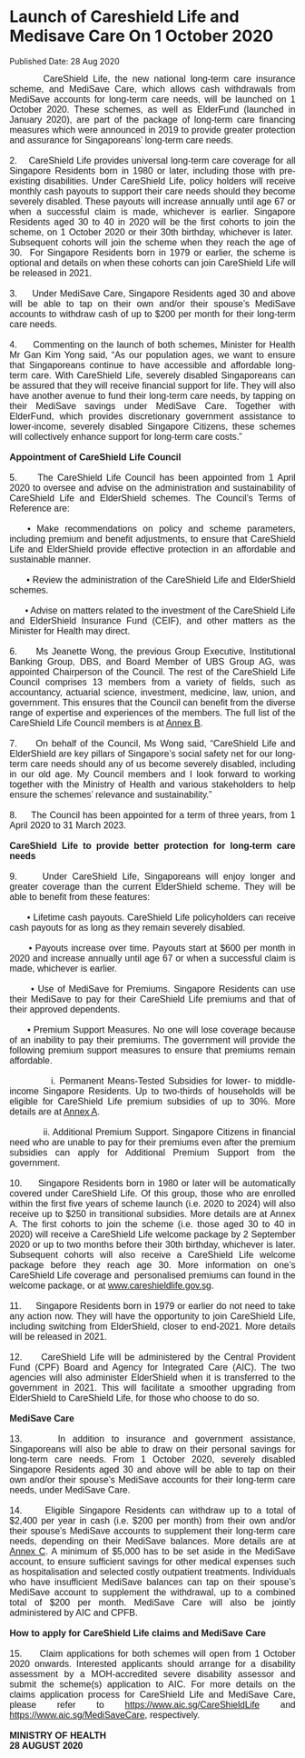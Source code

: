 <html>
    <meta http-equiv="Content-Type" content="text/html; charset=utf-8"/>
    <meta charset="utf-8"/>
    <title>Launch of Careshield Life and Medisave Care On 1 October 2020</title>
    <body><h1>Launch of Careshield Life and Medisave Care On 1 October 2020</h1>
    <p>Published Date: 28 Aug 2020</p> <p style="text-align: justify;"><span style="font-family: Arial; font-size: 16px;">&nbsp; &nbsp; &nbsp; &nbsp;CareShield Life, the new national long-term care insurance scheme, and MediSave Care, which allows cash withdrawals from MediSave accounts for long-term care needs, will be launched on 1 October 2020. These schemes, as well as ElderFund (launched in January 2020), are part of the package of long-term care financing measures which were announced in 2019 to provide greater protection and assurance for Singaporeans’ long-term care needs.<br><br>2.&nbsp; &nbsp; CareShield Life provides universal long-term care coverage for all Singapore Residents born in 1980 or later, including those with pre-existing disabilities. Under CareShield Life, policy holders will receive monthly cash payouts to support their care needs should they become severely disabled. These payouts will increase annually until age 67 or when a successful claim is made, whichever is earlier. Singapore Residents aged 30 to 40 in 2020 will be the first cohorts to join the scheme, on 1 October 2020 or their 30th birthday, whichever is later.&nbsp; Subsequent cohorts will join the scheme when they reach the age of 30.&nbsp; For Singapore Residents born in 1979 or earlier, the scheme is optional and details on when these cohorts can join CareShield Life will be released in 2021.&nbsp;<br><br>3.&nbsp; &nbsp; &nbsp;Under MediSave Care, Singapore Residents aged 30 and above will be able to tap on their own and/or their spouse’s MediSave accounts to withdraw cash of up to $200 per month for their long-term care needs.<br><br>4.&nbsp; &nbsp; &nbsp;Commenting on the launch of both schemes, Minister for Health Mr Gan Kim Yong said, “As our population ages, we want to ensure that Singaporeans continue to have accessible and affordable long-term care. With CareShield Life, severely disabled Singaporeans can be assured that they will receive financial support for life. They will also have another avenue to fund their long-term care needs, by tapping on their MediSave savings under MediSave Care. Together with ElderFund, which provides discretionary government assistance to lower-income, severely disabled Singapore Citizens, these schemes will collectively enhance support for long-term care costs.”<br><br><strong>Appointment of CareShield Life Council</strong><br><br>5.&nbsp; &nbsp; &nbsp;The CareShield Life Council has been appointed from 1 April 2020 to oversee and advise on the administration and sustainability of CareShield Life and ElderShield schemes. The Council’s Terms of Reference are:<br><br>&nbsp; &nbsp;• Make recommendations on policy and scheme parameters, including premium and benefit adjustments, to ensure that CareShield Life and ElderShield provide effective protection in an affordable and sustainable manner.<br><br>&nbsp; &nbsp; &nbsp; • Review the administration of the CareShield Life and ElderShield schemes.<br><br>&nbsp; &nbsp; &nbsp; • Advise on matters related to the investment of the CareShield Life and ElderShield Insurance Fund (CEIF), and other matters as the Minister for Health may direct.<br><br>6.&nbsp; &nbsp; &nbsp;Ms Jeanette Wong, the previous Group Executive, Institutional Banking Group, DBS, and Board Member of UBS Group AG, was appointed Chairperson of the Council. The rest of the CareShield Life Council comprises 13 members from a variety of fields, such as accountancy, actuarial science, investment, medicine, law, union, and government. This ensures that the Council can benefit from the diverse range of expertise and experiences of the members. The full list of the CareShield Life Council members is at <a href="/docs/librariesprovider5/default-document-library/annex-ba3a2b86dfc204443b10c004fd4212526.pdf?sfvrsn=7f9a1ef8_0" title="Annex B">Annex B</a>.<br><br>7.&nbsp; &nbsp; &nbsp;On behalf of the Council, Ms Wong said, “CareShield Life and ElderShield are key pillars of Singapore’s social safety net for our long-term care needs should any of us become severely disabled, including in our old age. My Council members and I look forward to working together with the Ministry of Health and various stakeholders to help ensure the schemes’ relevance and sustainability.”<br><br>8.&nbsp; &nbsp; &nbsp;The Council has been appointed for a term of three years, from 1 April 2020 to 31 March 2023.<br><br><strong>CareShield Life to provide better protection for long-term care needs</strong><br><br>9.&nbsp; &nbsp; &nbsp;Under CareShield Life, Singaporeans will enjoy longer and greater coverage than the current ElderShield scheme. They will be able to benefit from these features:<br><br>&nbsp; &nbsp; &nbsp; • Lifetime cash payouts. CareShield Life policyholders can receive cash payouts for as long as they remain severely disabled.&nbsp;&nbsp;<br><br>&nbsp; &nbsp; &nbsp; • Payouts increase over time. Payouts start at $600 per month in 2020 and increase annually until age 67 or when a successful claim is made, whichever is earlier.<br><br>&nbsp; &nbsp; &nbsp; • Use of MediSave for Premiums. Singapore Residents can use their MediSave to pay for their CareShield Life premiums and that of their approved dependents.&nbsp;<br><br>&nbsp; &nbsp; &nbsp; • Premium Support Measures. No one will lose coverage because of an inability to pay their premiums. The government will provide the following premium support measures to ensure that premiums remain affordable.&nbsp;<br><br>&nbsp; &nbsp; &nbsp; &nbsp; &nbsp; &nbsp;i. Permanent Means-Tested Subsidies for lower- to middle-income Singapore Residents. Up to two-thirds of households will be eligible for CareShield Life premium subsidies of up to 30%. More details are at <a href="/docs/librariesprovider5/default-document-library/annex-aa92c2d11278947e1845bd95cdc3e1493.pdf?sfvrsn=da4b5b9d_0" title="Annex A">Annex A</a>.<br><br>&nbsp; &nbsp; &nbsp; &nbsp; &nbsp; &nbsp;ii. Additional Premium Support. Singapore Citizens in financial need who are unable to pay for their premiums even after the premium subsidies can apply for Additional Premium Support from the government.<br><br>10.&nbsp; &nbsp; &nbsp;Singapore Residents born in 1980 or later will be automatically covered under CareShield Life. Of this group, those who are enrolled within the first five years of scheme launch (i.e. 2020 to 2024) will also receive up to $250 in transitional subsidies. More details are at Annex A. The first cohorts to join the scheme (i.e. those aged 30 to 40 in 2020) will receive a CareShield Life welcome package by 2 September 2020 or up to two months before their 30th birthday, whichever is later. Subsequent cohorts will also receive a CareShield Life welcome package before they reach age 30. More information on one’s CareShield Life coverage and&nbsp; personalised premiums can found in the welcome package, or at <a href="http://www.careshieldlife.gov.sg" title="" class="" target="">www.careshieldlife.gov.sg</a>.<br><br>11.&nbsp; &nbsp; &nbsp;Singapore Residents born in 1979 or earlier do not need to take any action now. They will have the opportunity to join CareShield Life, including switching from ElderShield, closer to end-2021. More details will be released in 2021.<br><br>12.&nbsp; &nbsp; &nbsp;CareShield Life will be administered by the Central Provident Fund (CPF) Board and Agency for Integrated Care (AIC). The two agencies will also administer ElderShield when it is transferred to the government in 2021. This will facilitate a smoother upgrading from ElderShield to CareShield Life, for those who choose to do so.<br><br><strong>MediSave Care</strong><br><br>13.&nbsp; &nbsp; &nbsp;In addition to insurance and government assistance, Singaporeans will also be able to draw on their personal savings for long-term care needs. From 1 October 2020, severely disabled Singapore Residents aged 30 and above will be able to tap on their own and/or their spouse’s MediSave accounts for their long-term care needs, under MediSave Care.&nbsp;<br><br>14.&nbsp; &nbsp; &nbsp;Eligible Singapore Residents can withdraw up to a total of $2,400 per year in cash (i.e. $200 per month) from their own and/or their spouse’s MediSave accounts to supplement their long-term care needs, depending on their MediSave balances. More details are at <a href="/docs/librariesprovider5/default-document-library/annex-c15179c004c574d36b1f8634d6ac86b8c.pdf?sfvrsn=70e5a4ea_0" title="Annex C">Annex C</a>. A minimum of $5,000 has to be set aside in the MediSave account, to ensure sufficient savings for other medical expenses such as hospitalisation and selected costly outpatient treatments. Individuals who have insufficient MediSave balances can tap on their spouse’s MediSave account to supplement the withdrawal, up to a combined total of $200 per month. MediSave Care will also be jointly administered by AIC and CPFB.<br><br><strong>How to apply for CareShield Life claims and MediSave Care</strong><br><br>15.&nbsp; &nbsp; &nbsp;Claim applications for both schemes will open from 1 October 2020 onwards. Interested applicants should arrange for a disability assessment by a MOH-accredited severe disability assessor and submit the scheme(s) application to AIC. For more details on the claims application process for CareShield Life and MediSave Care, please refer to <a href="https://www.aic.sg/CareShieldLife" title="" class="" target="">https://www.aic.sg/CareShieldLife</a>&nbsp;and <a href="https://www.aic.sg/MediSaveCare" title="" class="" target="">https://www.aic.sg/MediSaveCare</a>, respectively.<br><br><strong>MINISTRY OF HEALTH&nbsp;<br>28 AUGUST 2020</strong><br></span></p><div style="text-align: justify;"><span style="font-size: 16px;"><br></span></div></body>
</html>